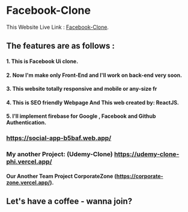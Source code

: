 # Facebook-Clone

This Website Live Link :  [Facebook-Clone](https://social-app-b5baf.web.app/).

## The features are as follows : 

#### 1. This is Facebook Ui clone.
#### 2. Now I'm make only Front-End and I'll work on back-end very soon.
#### 3. This website totally responsive and mobile or any-size fr
#### 4. This is SEO friendly Webpage And This web created by: ReactJS.
#### 5. I'll implement firebase for Google , Facebook and Github Authentication.


### https://social-app-b5baf.web.app/
### My another Project: (Udemy-Clone) https://udemy-clone-phi.vercel.app/
#### Our Another Team Project CorporateZone (https://corporate-zone.vercel.app/).

## Let's have a coffee - wanna join?

